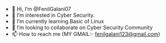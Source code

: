 - 👋 Hi, I’m @FenilGalani07
- 👀 I’m interested in Cyber Security.
- 🌱 I’m currently learning Basic of Linux
- 💞️ I’m looking to collaborate on Cyber Security Community
- 📫 How to reach me (MY GMAIL:- fenilgalani123@gmail.com)
